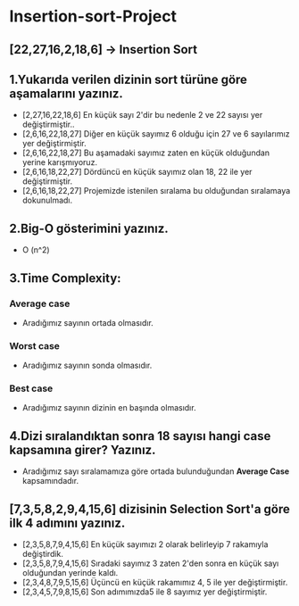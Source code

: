# Insertion-sort-Project
## [22,27,16,2,18,6] -> Insertion Sort

## 1.Yukarıda verilen dizinin sort türüne göre aşamalarını yazınız.
- [2,27,16,22,18,6] En küçük sayı 2'dir bu nedenle 2 ve 22 sayısı yer değiştirmiştir..
- [2,6,16,22,18,27] Diğer en küçük sayımız 6 olduğu için 27 ve 6 sayılarımız yer değiştirmiştir.
- [2,6,16,22,18,27] Bu aşamadaki sayımız zaten en küçük olduğundan yerine karışmıyoruz.
- [2,6,16,18,22,27] Dördüncü en küçük sayımız olan 18, 22 ile yer değiştirmiştir.
- [2,6,16,18,22,27] Projemizde istenilen sıralama bu olduğundan sıralamaya dokunulmadı.
## 2.Big-O gösterimini yazınız. 
- O (n^2)
## 3.Time Complexity:

### Average case 
- Aradığımız sayının ortada olmasıdır.
### Worst case 
- Aradığımız sayının sonda olmasıdır.
### Best case
- Aradığımız sayının dizinin en başında olmasıdır.

## 4.Dizi sıralandıktan sonra 18 sayısı hangi case kapsamına girer? Yazınız.

- Aradığımız sayı sıralamamıza göre ortada bulunduğundan **Average Case** kapsamındadır.

## [7,3,5,8,2,9,4,15,6] dizisinin Selection Sort'a göre ilk 4 adımını yazınız.
-  [2,3,5,8,7,9,4,15,6] En küçük sayımızı 2 olarak belirleyip 7 rakamıyla değiştirdik.
-  [2,3,5,8,7,9,4,15,6] Sıradaki sayımız 3 zaten 2'den sonra en küçük sayı olduğundan yerinde kaldı.
-  [2,3,4,8,7,9,5,15,6] Üçüncü en küçük rakamımız 4, 5 ile yer değiştirmiştir.
-  [2,3,4,5,7,9,8,15,6] Son adımımızda5 ile 8 sayımız yer değiştirmiştir.
